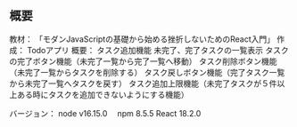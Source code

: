 ## 概要
教材：  「モダンJavaScriptの基礎から始める挫折しないためのReact入門」
作成：  Todoアプリ
概要：   タスク追加機能
        未完了、完了タスクの一覧表示
        タスクの完了ボタン機能（未完了一覧から完了一覧へ移動）
        タスク削除ボタン機能（未完了一覧からタスクを削除する）
        タスク戻しボタン機能（完了タスク一覧から未完了一覧へタスクを戻す）
        タスク追加上限機能（未完了タスクが５件以上ある時にタスクを追加できないようにする機能）

バージョン：  node v16.15.0　
            npm 8.5.5
            React 18.2.0